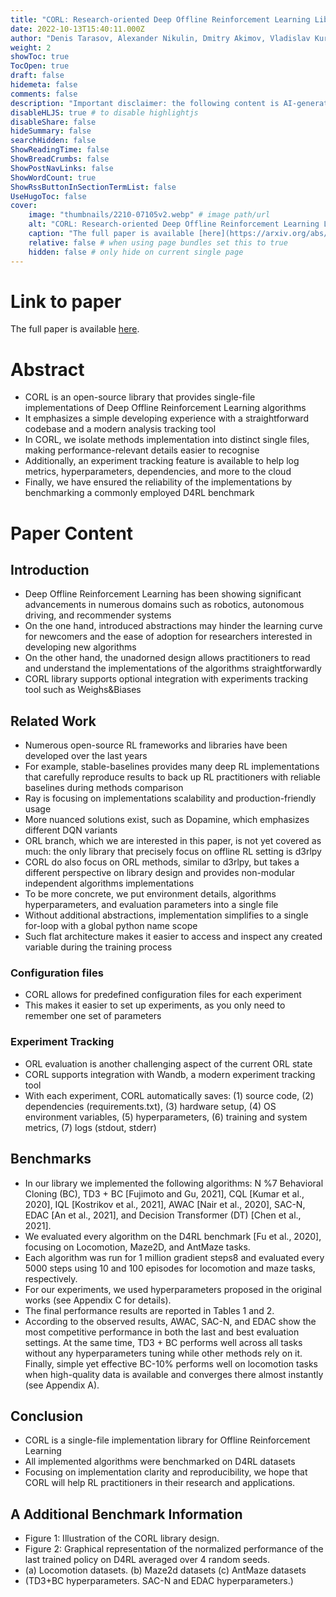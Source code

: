 ```yaml
---
title: "CORL: Research-oriented Deep Offline Reinforcement Learning Library"
date: 2022-10-13T15:40:11.000Z
author: "Denis Tarasov, Alexander Nikulin, Dmitry Akimov, Vladislav Kurenkov, Sergey Kolesnikov"
weight: 2
showToc: true
TocOpen: true
draft: false
hidemeta: false
comments: false
description: "Important disclaimer: the following content is AI-generated, please make sure to fact check the presented information by reading the full paper."
disableHLJS: true # to disable highlightjs
disableShare: false
hideSummary: false
searchHidden: false
ShowReadingTime: false
ShowBreadCrumbs: false
ShowPostNavLinks: false
ShowWordCount: true
ShowRssButtonInSectionTermList: false
UseHugoToc: false
cover:
    image: "thumbnails/2210-07105v2.webp" # image path/url
    alt: "CORL: Research-oriented Deep Offline Reinforcement Learning Library" # alt text
    caption: "The full paper is available [here](https://arxiv.org/abs/2210.07105)." # display caption under cover
    relative: false # when using page bundles set this to true
    hidden: false # only hide on current single page
---
```


# Link to paper
The full paper is available [here](https://arxiv.org/abs/2210.07105).


# Abstract
- CORL is an open-source library that provides single-file implementations of Deep Offline Reinforcement Learning algorithms
- It emphasizes a simple developing experience with a straightforward codebase and a modern analysis tracking tool
- In CORL, we isolate methods implementation into distinct single files, making performance-relevant details easier to recognise
- Additionally, an experiment tracking feature is available to help log metrics, hyperparameters, dependencies, and more to the cloud
- Finally, we have ensured the reliability of the implementations by benchmarking a commonly employed D4RL benchmark

# Paper Content

## Introduction
- Deep Offline Reinforcement Learning has been showing significant advancements in numerous domains such as robotics, autonomous driving, and recommender systems
- On the one hand, introduced abstractions may hinder the learning curve for newcomers and the ease of adoption for researchers interested in developing new algorithms
- On the other hand, the unadorned design allows practitioners to read and understand the implementations of the algorithms straightforwardly
- CORL library supports optional integration with experiments tracking tool such as Weighs&Biases

## Related Work
- Numerous open-source RL frameworks and libraries have been developed over the last years
- For example, stable-baselines provides many deep RL implementations that carefully reproduce results to back up RL practitioners with reliable baselines during methods comparison
- Ray is focusing on implementations scalability and production-friendly usage
- More nuanced solutions exist, such as Dopamine, which emphasizes different DQN variants
- ORL branch, which we are interested in this paper, is not yet covered as much: the only library that precisely focus on offline RL setting is d3rlpy
- CORL do also focus on ORL methods, similar to d3rlpy, but takes a different perspective on library design and provides non-modular independent algorithms implementations
- To be more concrete, we put environment details, algorithms hyperparameters, and evaluation parameters into a single file
- Without additional abstractions, implementation simplifies to a single for-loop with a global python name scope
- Such flat architecture makes it easier to access and inspect any created variable during the training process

### Configuration files
- CORL allows for predefined configuration files for each experiment
- This makes it easier to set up experiments, as you only need to remember one set of parameters

### Experiment Tracking
- ORL evaluation is another challenging aspect of the current ORL state
- CORL supports integration with Wandb, a modern experiment tracking tool
- With each experiment, CORL automatically saves: (1) source code, (2) dependencies (requirements.txt), (3) hardware setup, (4) OS environment variables, (5) hyperparameters, (6) training and system metrics, (7) logs (stdout, stderr)

## Benchmarks
- In our library we implemented the following algorithms: N %7 Behavioral Cloning (BC), TD3 + BC [Fujimoto and Gu, 2021], CQL [Kumar et al., 2020], IQL [Kostrikov et al., 2021], AWAC [Nair et al., 2020], SAC-N, EDAC [An et al., 2021], and Decision Transformer (DT) [Chen et al., 2021].
- We evaluated every algorithm on the D4RL benchmark [Fu et al., 2020], focusing on Locomotion, Maze2D, and AntMaze tasks.
- Each algorithm was run for 1 million gradient steps8 and evaluated every 5000 steps using 10 and 100 episodes for locomotion and maze tasks, respectively.
- For our experiments, we used hyperparameters proposed in the original works (see Appendix C for details).
- The final performance results are reported in Tables 1 and 2.
- According to the observed results, AWAC, SAC-N, and EDAC show the most competitive performance in both the last and best evaluation settings. At the same time, TD3 + BC performs well across all tasks without any hyperparameters tuning while other methods rely on it. Finally, simple yet effective BC-10% performs well on locomotion tasks when high-quality data is available and converges there almost instantly (see Appendix A).

## Conclusion
- CORL is a single-file implementation library for Offline Reinforcement Learning
- All implemented algorithms were benchmarked on D4RL datasets
- Focusing on implementation clarity and reproducibility, we hope that CORL will help RL practitioners in their research and applications.

## A Additional Benchmark Information
- Figure 1: Illustration of the CORL library design.
- Figure 2: Graphical representation of the normalized performance of the last trained policy on D4RL averaged over 4 random seeds.
- (a) Locomotion datasets. (b) Maze2d datasets (c) AntMaze datasets
- (TD3+BC hyperparameters. SAC-N and EDAC hyperparameters.)
